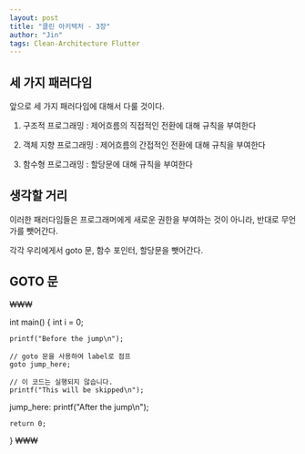 ```yaml
---
layout: post
title: "클린 아키텍처 - 3장"
author: "Jin"
tags: Clean-Architecture Flutter
---
```


## 세 가지 패러다임

앞으로 세 가지 패러다임에 대해서 다룰 것이다.

1. 구조적 프로그래밍 : 제어흐름의 직접적인 전환에 대해 규칙을 부여한다

2. 객체 지향 프로그래밍 : 제어흐름의 간접적인 전환에 대해 규칙을 부여한다

3. 함수형 프로그래밍 : 할당문에 대해 규칙을 부여한다


## 생각할 거리

이러한 패러다임들은 프로그래머에게 새로운 권한을 부여하는 것이 아니라, 반대로 무언가를 뺏어간다.

각각 우리에게서 goto 문, 함수 포인터, 할당문을 뺏어간다.


## GOTO 문

₩₩₩

int main() {
    int i = 0;

    printf("Before the jump\n");

    // goto 문을 사용하여 label로 점프
    goto jump_here;

    // 이 코드는 실행되지 않습니다.
    printf("This will be skipped\n");

jump_here:
    printf("After the jump\n");

    return 0;
}
₩₩₩